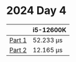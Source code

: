 # 2024 Day 4

|        | i5-12600K |
| ------ | --------- |
| [Part 1](https://github.com/MichaelBrunn3r/advent-of-code/blob/main/2024/day-4/src/lib.rs#L8) | 52.233 µs |
| [Part 2](https://github.com/MichaelBrunn3r/advent-of-code/blob/main/2024/day-4/src/lib.rs#L65) | 12.165 µs |
